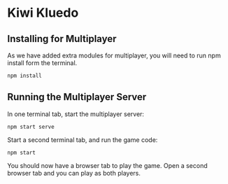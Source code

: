 # Kiwi Kluedo

## Installing for Multiplayer

As we have added extra modules for multiplayer, you will need to run npm install form the terminal.
```
npm install
```

## Running the Multiplayer Server

In one terminal tab, start the multiplayer server:
```
npm start serve
```
Start a second terminal tab, and run the game code:
```
npm start
```
You should now have a browser tab to play the game. Open a second browser tab and you can play as both players.
